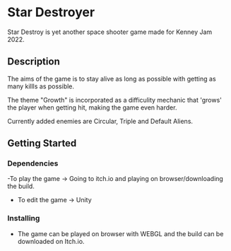 # Star Destroyer

Star Destroy is yet another space shooter game made for Kenney Jam 2022.

## Description

The aims of the game is to stay alive as long as possible with getting as many killls as possible.

The theme "Growth" is incorporated as a difficulity mechanic that 'grows' the player when getting hit, making the game even harder.

Currently added enemies are Circular, Triple and Default Aliens.

## Getting Started

### Dependencies

-To play the game -> Going to itch.io and playing on browser/downloading the build.

- To edit the game -> Unity

### Installing

- The game can be played on browser with WEBGL and the build can be downloaded on Itch.io.
